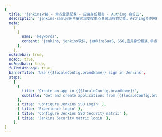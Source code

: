 ```yaml
---
{
  title: 'jenkins对接 - 单点登录配置 - 应用身份服务 - Authing 身份云',
  description: 'jenkins-saml应用主要实现支撑单点登录流程的功能。Authing合作网络提供 jenkins对接，单点登录，SSO，实现应用的快捷登录、免密登录，提升员工办公体验、增强用户体验，增强企业数字化服务水平。',
  meta:
    [
      {
        name: 'keywords',
        content: 'jenkins, jenkins软件, jenkinsSaaS, SSO,应用身份服务,单点登录配置,Authing身份云',
      },
    ],
  noSidebar: true,
  noToc: true,
  noFeedback: true,
  fullWidthPage: true,
  bannerTitle: 'Use {{$localeConfig.brandName}} sign in Jenkins',
  steps:
    [
      {
        title: 'Create an app in {{$localeConfig.brandName}}',
        subTitle: 'Get and create applications from {{$localeConfig.brandName}} application',
      },
      { title: 'Configure Jenkins SSO Login' },
      { title: 'Experience login' },
      { title: 'Configure Jenkins SSO Security matrix' },
      { title: 'Jenkins Security matrix login' },
    ],
}
---
```


<IntegrationDetail backLink="/en/integration/"/>
